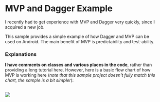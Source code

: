 # MVP and Dagger Example

I recently had to get experience with MVP and Dagger very quickly, since I acquired a new job.

This sample provides a simple example of how Dagger and MVP can be used on Android. The main benefit
of MVP is predictability and test-ability.

### Explanations

**I have comments on classes and various places in the code**, rather than providing a long tutorial here.
However, here is a basic flow chart of how MVP is working here (*note that this sample project doesn't
fully match this chart, the sample is a bit simpler*):

<br/>
<img src="https://github.com/afollestad/mvp-and-dagger-example/raw/master/mvpchart.png" />
